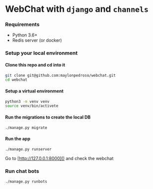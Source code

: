 # WebChat with `django` and `channels`

### Requirements
 * Python 3.6+
 * Redis server (or docker)


### Setup your local environment


#### Clone this repo and cd into it
```bash
git clone git@github.com:maylonpedroso/webchat.git
cd webchat
```

#### Setup a virtual environment
```bash
python3 -m venv venv
source venv/bin/activete
```

#### Run the migrations to create the local DB

```bash
./manage.py migrate
```

#### Run the app
```bash
./manage.py runserver
```

Go to [http://127.0.0.1:8000]() and check the webchat

### Run chat bots

```bash
./manage.py runbots
```
